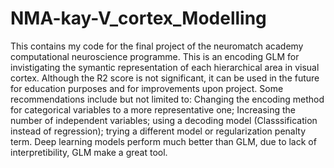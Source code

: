 # NMA-kay-V_cortex_Modelling
This contains my code for the final project of the neuromatch academy computational neuroscience programme.
This is an encoding GLM for invistigating the symantic representation of each hierarchical area in visual cortex. 
Although the R2 score is not significant, it can be used in the future for education purposes and for improvements upon project.
Some recommendations include but not limited to: Changing the encoding method for categorical variables to a more representative one;
Increasing the number of independent variables; using a decoding model (Classsification instead of regression);
trying a different model or regularization penalty term. 
Deep learning models perform much better than GLM, due to lack of interpretibility, GLM make a great tool.
